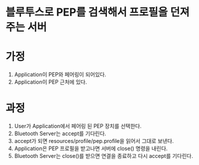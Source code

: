 # 블루투스로 PEP를 검색해서 프로필을 던져주는 서버

# 가정
1. Application이 PEP와 페어링이 되어있다.
2. Application이 PEP 근처에 있다.

# 과정
1. User가 Application에서 페어링 된 PEP 장치를 선택한다.
2. Bluetooth Server는 accept를 기다린다.
3. accept가 되면 resources/profile/pep.profile을 읽어서 그대로 보낸다.
4. Application은 PEP 프로필을 받고나면 서버에 close() 명령을 내린다.
5. Bluetooth Server는 close()를 받으면 연결을 종료하고 다시 accept를 기다린다.

